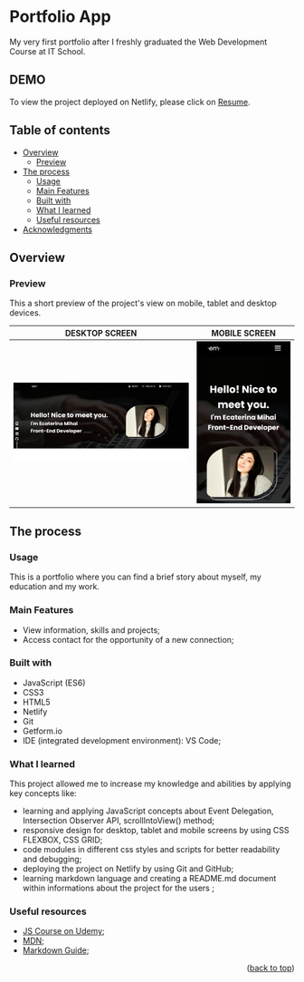 <a name="readme-top"></a>

# Portfolio App

My very first portfolio after I freshly graduated the Web Development Course at IT School.

## DEMO

To view the project deployed on Netlify, please click on <a href='https://portfolio-project-em.netlify.app' target='_blank'>Resume</a>.

## Table of contents

- [Overview](#overview)
  - [Preview](#preview)
- [The process](#my-process)
  - [Usage](#usage)
  - [Main Features](#main-features)
  - [Built with](#built-with)
  - [What I learned](#what-i-learned)
  - [Useful resources](#useful-resources)
- [Acknowledgments](#acknowledgments)

## Overview

### Preview

This a short preview of the project's view on mobile, tablet and desktop devices.

| DESKTOP SCREEN                                   | MOBILE SCREEN                                   |
| ------------------------------------------------ | ----------------------------------------------- |
| <img src="./assets/photos/desktop-preview.png" > | <img src="./assets/photos/mobile-preview.png" > |

## The process

### Usage

This is a portfolio where you can find a brief story about myself, my education and my work.

### Main Features

- View information, skills and projects;
- Access contact for the opportunity of a new connection;

### Built with

- JavaScript (ES6)
- CSS3
- HTML5
- Netlify
- Git
- Getform.io
- IDE (integrated development environment): VS Code;

### What I learned

This project allowed me to increase my knowledge and abilities by applying key concepts like:

- learning and applying JavaScript concepts about Event Delegation, Intersection Observer API, scrollIntoView() method;
- responsive design for desktop, tablet and mobile screens by using CSS FLEXBOX, CSS GRID;
- code modules in different css styles and scripts for better readability and debugging;
- deploying the project on Netlify by using Git and GitHub;
- learning markdown language and creating a README.md document within informations about the project for the users ;

### Useful resources

- [JS Course on Udemy](https://www.udemy.com/course/the-complete-javascript-course/?couponCode=ST14MT32124);
- [MDN](https://developer.mozilla.org/en-US/);
- [Markdown Guide](https://www.markdownguide.org/);

<p align="right">(<a href="#readme-top">back to top</a>)</p>

